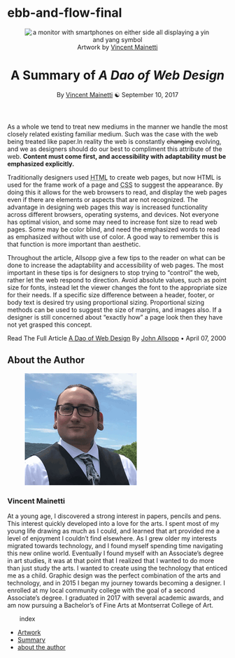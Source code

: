 # ebb-and-flow-final
<!DOCTYPE html>
<html dir="ltr" lang="en">
<head>
	<meta charset="utf-8">
	<link href="css/main.css" rel="stylesheet"><!-- this is an external css, the best practice -->
	<link href="css/print.css" media="print" rel="stylesheet"><!-- media query inside of a link element -->
	<title>The Dao of Web Design / Summary of</title>
	<meta content="Vincent Mainetti" name="author">
</head><!-- Summary in markdown to HTML, this is how to write a note -->
<body>
	<header class="title">
		<figure class="graphic" id="hero-image">
			<img alt="a monitor with smartphones on either side all displaying a yin and yang symbol" src="img/hero-image-2.svg" srcset="img/hero-image-2.svg">
			<figcaption class="credit">
				Artwork by <a href="#vincent-mainetti">Vincent Mainetti</a>
			</figcaption>
		</figure><!-- watch the tags -->
		<h1 class="summary">A Summary of <cite>A Dao of Web Design</cite></h1>
		<p class="byline">By <a href="#vincent-mainetti">Vincent Mainetti</a> ☯ September 10, 2017</p>
	</header>
	<main class="margin-offset">
		<p>As a whole we tend to treat new mediums in the manner we handle the most closely related existing familiar medium. Such was the case with the web being treated like paper.In reality the web is constantly <s>changing</s> evolving, and we as designers should do our best to compliment this attribute of the web. <b>Content must come first, and accessibility with adaptability must be emphasized explicitly.</b></p>
	</main>
	<p class="full">Traditionally designers used <abbr title="hyperstext markup language">HTML</abbr> to create web pages, but now HTML is used for the frame work of a page and <abbr title="cascading style sheets">CSS</abbr> to suggest the appearance. By doing this it allows for the web browsers to read, and display the web pages even if there are elements or aspects that are not recognized. The advantage in designing web pages this way is increased functionality across different browsers, operating systems, and devices. Not everyone has optimal vision, and some may need to increase font size to read web pages. Some may be color blind, and need the emphasized words to read as emphasized without with use of color. A good way to remember this is that function is more important than aesthetic.</p>
	<p class="full">Throughout the article, Allsopp give a few tips to the reader on what can be done to increase the adaptability and accessibility of web pages. The most important in these tips is for designers to stop trying to “control” the web, rather let the web respond to direction. Avoid absolute values, such as point size for fonts, instead let the viewer changes the font to the appropriate size for their needs. If a specific size difference between a header, footer, or body text is desired try using proportional sizing. Proportional sizing methods can be used to suggest the size of margins, and images also. If a designer is still concerned about “exactly how” a page look then they have not yet grasped this concept.</p><!-- <figure class="quote">
    <blockquote cite="https://alistapart.com/article/dao"><p>“Flow like water”</p></blockquote>
    <figcaption>-John Allsopp-</figcaption>   <!- figcaption is optional ->
  </figure> -->
	<p class="full">Read The Full Article <a href="https://alistapart.com/article/dao">A Dao of Web Design</a> By <a href="https://alistapart.com/article/dao">John Allsopp</a> • <time datetime="2017-09-10">April 07, 2000</time></p><!-- attributes must be quoted  date is an attribute-->
	<section class="author margin-offset" id="vincent-mainetti">
		<h2>About the Author</h2><!-- don't forget the id selector, only one per page -->
		<div class="bio">
			<figure class="headshot">
				<img alt="Aphotograph of the author holding a camera, and looking stoic" class="me" src="img/headshot.png">
			</figure>
			<h3>Vincent Mainetti</h3>
			<p>At a young age, I discovered a strong interest in papers, pencils and pens. This interest quickly developed into a love for the arts. I spent most of my young life drawing as much as I could, and learned that art provided me a level of enjoyment I couldn’t find elsewhere. As I grew older my interests migrated towards technology, and I found myself spending time navigating this new online world. Eventually I found myself with an Associate’s degree in art studies, it was at that point that I realized that I wanted to do more than just study the arts. I wanted to create using the technology that enticed me as a child. Graphic design was the perfect combination of the arts and technology, and in 2015 I began my journey towards becoming a designer. I enrolled at my local community college with the goal of a second Associate’s degree. I graduated in 2017 with several academic awards, and am now pursuing a Bachelor’s of Fine Arts at Montserrat College of Art.</p>
		</div>
	</section>
	<footer>
		<div style="margin-left: 2em">
			index
		</div>
		<ul>
			<li>
				<a href="h1">Artwork</a>
			</li>
			<li>
				<a href="summary">Summary</a>
			</li>
			<li>
				<a href="vincent-mainetti">about the author</a>
			</li>
		</ul>
	</footer>
</body>
</html>
